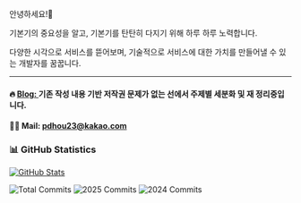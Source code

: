 안녕하세요!🙂

기본기의 중요성을 알고, 기본기를 탄탄히 다지기 위해 하루 하루 노력합니다.

다양한 시각으로 서비스를 뜯어보며, 기술적으로 서비스에 대한 가치를 만들어낼 수 있는 개발자를 꿈꿉니다.

---

#### 🔥 [Blog: ](https://devtheo.tistory.com/)기존 작성 내용 기반 저작권 문제가 없는 선에서 주제별 세분화 및 재 정리중입니다.
#### 🙏🏻 Mail: pdhou23@kakao.com
<!---
Hosinging/Hosinging is a ✨ special ✨ repository because its `README.md` (this file) appears on your GitHub profile.
You can click the Preview link to take a look at your changes.
--->

### 📊 GitHub Statistics

[![GitHub Stats](https://github-readme-stats.vercel.app/api?username=Hosinging&show_icons=true&theme=yeblu&count_private=true&hide=commits)](https://github.com/anuraghazra/github-readme-stats)

![Total Commits](https://img.shields.io/badge/Total-89%20commits-brightgreen?style=flat-square&logo=git)
![2025 Commits](https://img.shields.io/badge/2025-29%20commits-blue?style=flat-square&logo=github)
![2024 Commits](https://img.shields.io/badge/2024-60%20commits-orange?style=flat-square&logo=github)
